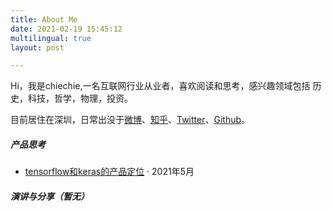 ```yaml
---
title: About Me
date: 2021-02-19 15:45:12
multilingual: true
layout: post

---
```


Hi，我是chiechie,一名互联网行业从业者，喜欢阅读和思考，感兴趣领域包括 历史，科技，哲学，物理，投资。

目前居住在深圳，日常出没于[微博](https://weibo.com/chiechie/home?wvr=5)、[知乎](https://www.zhihu.com/people/chiechie8)、[Twitter](https://twitter.com/stellazhao9)、[Github](https://github.com/chiechie)。



##### 产品思考

- [tensorflow和keras的产品定位][1] · 2021年5月

[1]: https://zhuanlan.zhihu.com/p/350806891 "keras 和 tensorflow的产品定位"

##### 演讲与分享（暂无）
